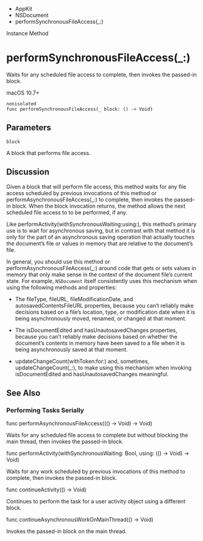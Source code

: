 

- AppKit
- NSDocument
-  performSynchronousFileAccess(\_:) 

Instance Method

# performSynchronousFileAccess(\_:)

Waits for any scheduled file access to complete, then invokes the passed-in block.

macOS 10.7+

``` source
nonisolated
func performSynchronousFileAccess(_ block: () -> Void)
```

## Parameters 

`block`  

A block that performs file access.

## Discussion

Given a block that will perform file access, this method waits for any file access scheduled by previous invocations of this method or performAsynchronousFileAccess(_:) to complete, then invokes the passed-in block. When the block invocation returns, the method allows the next scheduled file access to to be performed, if any.

Like performActivity(withSynchronousWaiting:using:), this method’s primary use is to wait for asynchronous saving, but in contrast with that method it is only for the part of an asynchronous saving operation that actually touches the document’s file or values in memory that are relative to the document’s file.

In general, you should use this method or performAsynchronousFileAccess(_:) around code that gets or sets values in memory that only make sense in the context of the document file’s current state. For example, `NSDocument` itself consistently uses this mechanism when using the following methods and properties:

- The fileType, fileURL, fileModificationDate, and autosavedContentsFileURL properties, because you can’t reliably make decisions based on a file’s location, type, or modification date when it is being asynchronously moved, renamed, or changed at that moment.

- The isDocumentEdited and hasUnautosavedChanges properties, because you can’t reliably make decisions based on whether the document’s contents in memory have been saved to a file when it is being asynchronously saved at that moment.

- updateChangeCount(withToken:for:) and, sometimes, updateChangeCount(_:), to make using this mechanism when invoking isDocumentEdited and hasUnautosavedChanges meaningful.

## See Also

### Performing Tasks Serially

func performAsynchronousFileAccess((() -> Void) -> Void)

Waits for any scheduled file access to complete but without blocking the main thread, then invokes the passed-in block.

func performActivity(withSynchronousWaiting: Bool, using: (() -> Void) -> Void)

Waits for any work scheduled by previous invocations of this method to complete, then invokes the passed-in block.

func continueActivity(() -> Void)

Continues to perform the task for a user activity object using a different block.

func continueAsynchronousWorkOnMainThread(() -> Void)

Invokes the passed-in block on the main thread.

